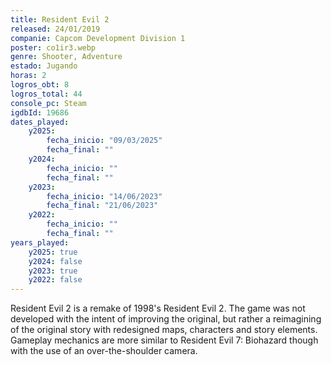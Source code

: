 ```yaml
---
title: Resident Evil 2
released: 24/01/2019
companie: Capcom Development Division 1
poster: co1ir3.webp
genre: Shooter, Adventure
estado: Jugando
horas: 2
logros_obt: 8
logros_total: 44
console_pc: Steam
igdbId: 19686
dates_played:
    y2025:
        fecha_inicio: "09/03/2025"
        fecha_final: ""
    y2024:
        fecha_inicio: ""
        fecha_final: ""
    y2023:
        fecha_inicio: "14/06/2023"
        fecha_final: "21/06/2023"
    y2022:
        fecha_inicio: ""
        fecha_final: ""
years_played:
    y2025: true
    y2024: false
    y2023: true
    y2022: false
---
```


Resident Evil 2 is a remake of 1998's Resident Evil 2. The game was not developed with the intent of improving the original, but rather a reimagining of the original story with redesigned maps, characters and story elements. Gameplay mechanics are more similar to Resident Evil 7: Biohazard though with the use of an over-the-shoulder camera.